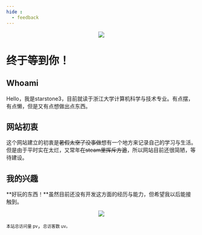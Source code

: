 ```yaml
---
hide :
  - feedback
---
```


<p align="center">
  <img src="https://capsule-render.vercel.app/api?type=waving&color=timeGradient&height=300&&section=header&text=Hey,guys!&fontSize=90&fontAlign=50&fontAlignY=30&desc=I am starstone3.&descAlign=50&descSize=30&descAlignY=60&animation=twinkling" />
</p>

# 终于等到你！

## Whoami

Hello，我是starstone3，目前就读于浙江大学计算机科学与技术专业。有点摆，有点懒，但是又有点想做出点东西。

## 网站初衷

这个网站建立的初衷是<strike>暑假太空了没事做</strike>想有一个地方来记录自己的学习与生活。但是由于平时实在太烂，又常年<strike>在steam里挥斥方遒</strike>，所以网站目前还很简陋，等待建设。

## 我的兴趣
**好玩的东西！**虽然目前还没有开发这方面的经历与能力，但希望我以后能接触到。

<p align="center">
  <img src="https://capsule-render.vercel.app/api?type=waving&color=timeGradient&height=300&&section=footer&text=Bye!&fontSize=90&fontAlign=50&fontAlignY=70&desc=Hope see you again!&descAlign=50&descSize=30&descAlignY=40&animation=twinkling" />
</p>


<span id="busuanzi_container_site_pv" style="font-size:0.8em;color=grey">本站总访问量 <span id="busuanzi_value_site_pv">pv</span></span>，<span id="busuanzi_container_site_uv" style="font-size:0.8em;color=grey">总访客数 <span id="busuanzi_value_site_uv">uv</span>。</span>